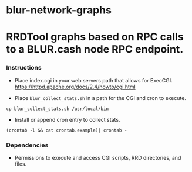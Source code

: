 # blur-network-graphs
# RRDTool graphs based on RPC calls to a BLUR.cash node RPC endpoint.

### Instructions

* Place index.cgi in your web servers path that allows for ExecCGI.
https://httpd.apache.org/docs/2.4/howto/cgi.html

* Place `blur_collect_stats.sh` in a path for the CGI and cron to execute.

```cp blur_collect_stats.sh /usr/local/bin```

* Install or append cron entry to collect stats.

```(crontab -l && cat crontab.example)| crontab -```

### Dependencies

* Permissions to execute and access CGI scripts, RRD directories, and files.
